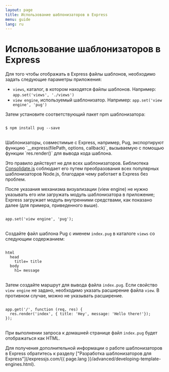```yaml
---
layout: page
title: Использование шаблонизаторов в Express
menu: guide
lang: ru
---
```


# Использование шаблонизаторов в Express

Для того чтобы отображать в Express файлы шаблонов, необходимо задать следующие параметры приложения:

* `views`, каталог, в котором находятся файлы шаблонов. Например: `app.set('views', './views')`
* `view engine`, используемый шаблонизатор. Например: `app.set('view engine', 'pug')`

Затем установите соответствующий пакет npm шаблонизатора:

<pre>
<code class="language-sh" translate="no">
$ npm install pug --save
</code>
</pre>

<div class="doc-box doc-notice" markdown="1">
Шаблонизаторы, совместимые с Express, например, Pug, экспортируют функцию `__express(filePath, options, callback)`, вызываемую с помощью функции `res.render()` для вывода кода шаблона.

Это правило действует не для всех шаблонизаторов. Библиотека [Consolidate.js](https://www.npmjs.org/package/consolidate) соблюдает его путем преобразования всех популярных шаблонизаторов Node.js, благодаря чему работает в Express без проблем.
</div>

После указания механизма визуализации (view engine) не нужно указывать его или загружать модуль шаблонизатора в приложение; Express загружает модуль внутренними средствами, как показано далее (для примера, приведенного выше).

<pre>
<code class="language-javascript" translate="no">
app.set('view engine', 'pug');
</code>
</pre>

Создайте файл шаблона Pug с именем `index.pug` в каталоге `views` со следующим содержанием:

<pre>
<code class="language-javascript" translate="no">
html
  head
    title= title
  body
    h1= message
</code>
</pre>

Затем создайте маршрут для вывода файла `index.pug`. Если свойство `view engine` не задано, необходимо указать расширение файла `view`. В противном случае, можно не указывать расширение.

<pre>
<code class="language-javascript" translate="no">
app.get('/', function (req, res) {
  res.render('index', { title: 'Hey', message: 'Hello there!'});
});
</code>
</pre>

При выполнении запроса к домашней странице файл `index.pug` будет отображаться как HTML.

Для получения дополнительной информации о работе шаблонизаторов в Express обратитесь к разделу ["Разработка шаблонизаторов для Express"](/expressjs.com/{{ page.lang }}/advanced/developing-template-engines.html).

